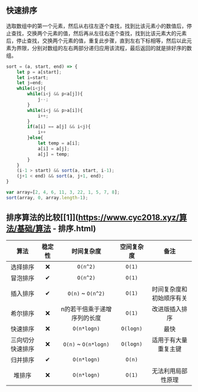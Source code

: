 ## 快速排序

选取数组中的第一个元素，然后从右往左逐个查找，找到比该元素小的数值后，停止查找，交换两个元素的值，然后再从左往右逐个查找，找到比该元素大的元素后，停止查找，交换两个元素的值，重复此步骤，直到左右下标相等，然后以此元素为界限，分别对数组的左右两部分递归应用该流程，最后返回的就是排好序的数组。

```javascript
sort = (a, start, end) => {
	let p = a[start];
	let i=start;
	let j=end;
	while(i<j){
		while(i<j && p<a[j]){
			j--;
		}
		while(i<j && p>a[i]){
			i++;
		}
		if(a[i] == a[j] && i<j){
			i++
		}else{
			let temp = a[i];
			a[i] = a[j];
			a[j] = temp;
		}
	}
	(i-1 > start) && sort(a, start, i-1);
 	(j+1 < end) && sort(a, j+1, end);
}

var array=[2, 4, 6, 11, 3, 22, 1, 5, 7, 8];
sort(array, 0, array.length-1);
```



## 排序算法的比较[[1]](https://www.cyc2018.xyz/算法/基础/算法 - 排序.html)

|       算法       | 稳定性 |         时间复杂度          | 空间复杂度 |           备注           |
| :--------------: | :----: | :-------------------------: | :--------: | :----------------------: |
|     选择排序     |   ❌    |          `O(n^2)`           |   `O(1)`   |                          |
|     冒泡排序     |   ✔    |          `O(n^2)`           |   `O(1)`   |                          |
|     插入排序     |   ✔    |      `O(n)` ~ `O(n^2)`      |   `O(1)`   | 时间复杂度和初始顺序有关 |
|     希尔排序     |   ❌    | n的若干倍乘于递增序列的长度 |   `O(1)`   |      改进版插入排序      |
|     快速排序     |   ❌    |         `O(n*logn)`         | `O(logn)`  |           最快           |
| 三向切分快速排序 |   ❌    |    `O(n)`  ~ `O(n*logn)`    | `O(logn)`  |   适用于有大量重复主键   |
|     归并排序     |   ✔    |         `O(n*logn)`         |   `O(n)`   |                          |
|      堆排序      |   ❌    |         `O(n*logn)`         |   `O(1)`   |    无法利用局部性原理    |

